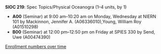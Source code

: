**SIOC 219**: Spec Topics/Physical Oceanogra (1–4 units, by 1)

- **A00** (Seminar) at 9:00 am–10:20 am on Monday, Wednesday at NIERN 101 by Mackinnon, Jennifer A. (A06336010),Young, William Roy (A01510298)
- **B00** (Seminar) at 12:00 pm–12:50 pm on Friday at SPIES 330 by Send, Uwe (A00474390)

[Enrollment numbers over time](./SIOC219.tsv)
